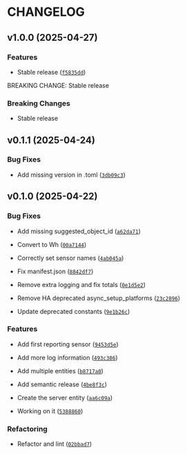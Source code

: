 # CHANGELOG


## v1.0.0 (2025-04-27)

### Features

- Stable release
  ([`f5835dd`](https://github.com/Rapsssito/local-solis-ginglong-inverter/commit/f5835dd1843ab6a30786f01f13d853be807c6c4d))

BREAKING CHANGE: Stable release

### Breaking Changes

- Stable release


## v0.1.1 (2025-04-24)

### Bug Fixes

- Add missing version in .toml
  ([`3db09c3`](https://github.com/Rapsssito/local-solis-ginglong-inverter/commit/3db09c30f71cd96337f4db621300d4de38539b1e))


## v0.1.0 (2025-04-22)

### Bug Fixes

- Add missing suggested_object_id
  ([`a62da71`](https://github.com/Rapsssito/local-solis-ginglong-inverter/commit/a62da71232ed7c606bfd6b9a6642c1c56f503f9c))

- Convert to Wh
  ([`00a7144`](https://github.com/Rapsssito/local-solis-ginglong-inverter/commit/00a7144fdb244cca797484c3bdc5fa53a2ea9245))

- Correctly set sensor names
  ([`4ab045a`](https://github.com/Rapsssito/local-solis-ginglong-inverter/commit/4ab045a22be978e969f2a78cd43b6977f9b1627f))

- Fix manifest.json
  ([`8842df7`](https://github.com/Rapsssito/local-solis-ginglong-inverter/commit/8842df7426845ab093de8e22558c9d12c47a04f7))

- Remove extra logging and fix totals
  ([`0e1d5e2`](https://github.com/Rapsssito/local-solis-ginglong-inverter/commit/0e1d5e2b98c9e7695a10748d0fc1784955e17a4a))

- Remove HA deprecated async_setup_platforms
  ([`23c2896`](https://github.com/Rapsssito/local-solis-ginglong-inverter/commit/23c2896251c6f12031d1b6b052b3b606dc5431cb))

- Update deprecated constants
  ([`9e1b26c`](https://github.com/Rapsssito/local-solis-ginglong-inverter/commit/9e1b26cf91be423baf60924a64b092c624586617))

### Features

- Add first reporting sensor
  ([`9453d5e`](https://github.com/Rapsssito/local-solis-ginglong-inverter/commit/9453d5e90ff9fb744e74f616dcc49d1cfc95a5bb))

- Add more log information
  ([`493c386`](https://github.com/Rapsssito/local-solis-ginglong-inverter/commit/493c38661f1fb7531ae74317e9bdc6c695ceb2a1))

- Add multiple entities
  ([`b8717a0`](https://github.com/Rapsssito/local-solis-ginglong-inverter/commit/b8717a0b0327b65a0addebee685bce5dc67a26a9))

- Add semantic release
  ([`4be8f3c`](https://github.com/Rapsssito/local-solis-ginglong-inverter/commit/4be8f3c5e8a632b9652d0b266dba03bc5ef1db38))

- Create the server entity
  ([`aa6c09a`](https://github.com/Rapsssito/local-solis-ginglong-inverter/commit/aa6c09acc6bef8ebf3300f15b34aa1460064607a))

- Working on it
  ([`5388860`](https://github.com/Rapsssito/local-solis-ginglong-inverter/commit/538886027097f60d9d658045cce9fc9984daa6cb))

### Refactoring

- Refactor and lint
  ([`02bbad7`](https://github.com/Rapsssito/local-solis-ginglong-inverter/commit/02bbad75a5bbf2c9131817db0838f3560f8af393))
